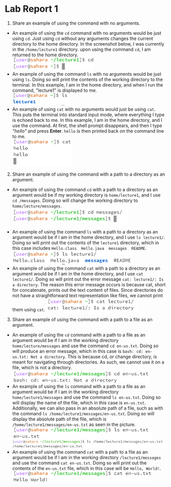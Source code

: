 # Lab Report 1

1. Share an example of using the command with no arguments.
* An example of using the `cd` command with no arguments would be just using `cd`. Just using `cd` without any arguments changes the current directory to the home directory. In the screenshot below, I was currently in the `/home/lecture1` directory. upon using the command `cd`, I am returned to the home directory.  
![Image](cd_1.png)
* An example of using the command `ls` with no arguments would be just using `ls`. Doing so will print the contents of the working directory to the terminal. In this example, I am in the home directory, and when I run the command, "lecture1" is displayed to me.  
![Image](ls_1.png)  
* An example of using `cat` with no arguments would just be using `cat`. This puts the terminal into standard input mode, where everything I type is echoed back to me. In this example, I am in the home directory, and I use the command. At first, the shell prompt disappears, and then I type *"hello"* and press **Enter**. `hello` is then printed back on the command line to me.  
![Image](cat_1.png)  
2. Share an example of using the command with a path to a directory as an argument.
- An example of using the command `cd` with a path to a directory as an argument would be if my working directory is `home/lecture1`, and I use `cd /messages`. Doing so will change the working directory to `home/lecture/messages`.  
![Image](cd_2.png)  
* An example of using the command `ls` with a path to a directory as an argument would be if I am in the home directory, and I use `ls lecture1/`. Doing so will print out the contents of the `lecture1` directory, which in this case includes `Hello.class  Hello.java  messages  README`.  
![Image](ls_2.png) 
* An example of using the command `cat` with a path to a directory as an argument would be if I am in the home directory, and I use `cat lecture1/`. Doing so will print out the error message `cat: lecture1/: Is a directory`. The reason this error message occurs is because cat, short for concatenate, prints out the text content of files. Since directories do not have a straightforward text representation like files, we cannot print them using `cat`. 
![Image](cat_2.png) 
3. Share an example of using the command with a path to a file as an argument.
* An example of using the `cd` command with a path to a file as an argument would be if I am in the working directory `home/lecture/messages` and use the command `cd en-us.txt`. Doing so will produce an error message, which in this case is `bash: cd: en-us.txt: Not a directory`. This is because cd, or change directory, is meant for navigating through directories. As such, we cannot use it on a file, which is not a directory.  
![Image](cd_3.png) 
* An example of using the `ls` command with a path to a file as an argument would be if I am in the working directory `home/lecture1/messages` and use the command `ls en-us.txt`. Doing so will display the name of the file, which in this case is `en-us.txt`. Additionally, we can also pass in an absolute path of a file, such as with the command `ls /home/lecture1/messages/en-us.txt`. Doing so will display the absolute path of the file, which is `/home/lecture1/messages/en-us.txt` as seen in the picture. 
![Image](ls_3.png)
![Image](ls_3.2.png)
* An example of using the command `cat` with a path to a file as an argument would be if I am in the working directory `/lecture1/messages` and use the command `cat en-us.txt`. Doing so will print out the contents of the `en-us.txt` file, which in this case will be `Hello, World!`.  
![Image](cat_3.png) 
